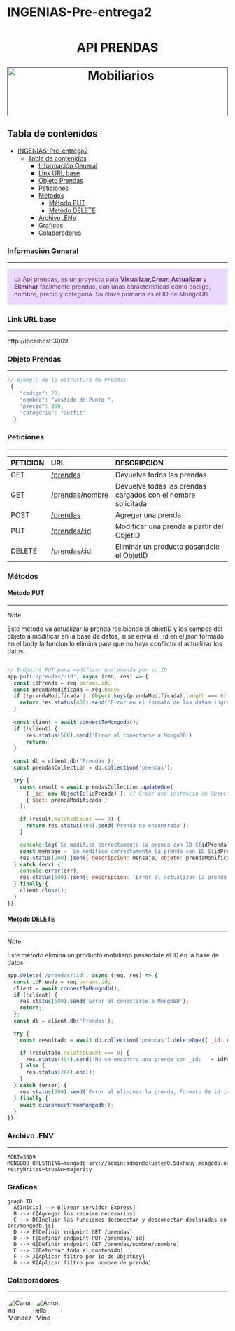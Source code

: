 # INGENIAS-Pre-entrega2

<!-- http://localhost:3009/prendas/650a4bb09c7815047f71df7d -->

<h1 align="center" style = "margin: 0 auto;  height: 200px; overflow: hidden;" >
  <p align="center">API PRENDAS</p>
  <a href="" ><img style=" width: 100%; text-align: center; " src="./public/image/ropa.jpg" alt="Mobiliarios"></a>
</h1>

## Tabla de contenidos
- [INGENIAS-Pre-entrega2](#ingenias-pre-entrega2)
  - [Tabla de contenidos](#tabla-de-contenidos)
    - [Información General](#información-general)
    - [Link URL base](#link-url-base)
    - [Objeto Prendas](#objeto-prendas)
    - [Peticiones](#peticiones)
    - [Métodos](#métodos)
      - [Método PUT](#método-put)
      - [Metodo DELETE](#metodo-delete)
    - [Archivo .ENV](#archivo-env)
    - [Graficos](#graficos)
    - [Colaboradores](#colaboradores)

### Información General
***
<div class="warning" style='padding:0.1em; background-color:#E9D8FD; color:#69337A'>
<span>
<p style='margin-left:1em;'>
La Api prendas, es un proyecto para <b>Visualizar,Crear, Actualizar y Eliminar</b> fácilmente prendas, con unas
caracteristicas como codigo, nombre, precio y categoria.
Su clave primaria es el ID de MongoDB
</p>
</p></span>
</div>
 

### Link URL base
***
<!-- http://localhost:3000/api/v1/ -->
http://localhost:3009

### Objeto Prendas
***
```javascript
// ejemplo de la estructura de Prendas
 {   
    "codigo": 28,
    "nombre": "Vestido de Punto ",
    "precio": 300,
    "categoria": "Outfit"
  }
```

###  Peticiones 
***
| PETICION | URL                                     | DESCRIPCION                           |
| :------- | :-------------------------------------- | :-----------------------------------  |
| GET      | [/prendas](http://localhost:3009/prendas/) | Devuelve todos las prendas |
| GET      | [/prendas/nombre](http://localhost:3009/prendas/nombre/:nombre) | Devuelve todas las prendas cargados con el nombre solicitada |
| POST     | [/prendas](http://localhost:3009/prendas)     | Agregar una prenda     |
| PUT      | [/prendas/:id](http://localhost:3009/prendas/:id) | Modificar una prenda a partir del ObjetID |
| DELETE   | [/prendas/:id](http://localhost:3009/prendas/:id) | Eliminar un producto pasandole el ObjetID |

### Métodos
#### Método PUT
***
> [!NOTE]  
> Este método va actualizar la prenda recibiendo el objetID  y los campos del objeto a modificar en la base de datos, si se envia el _id en el json formado en el body la funcion lo elimina para que no haya conflicto al actualizar los datos.
```javascript

// Endpoint PUT para modificar una prenda por su ID
app.put('/prendas/:id', async (req, res) => {
  const idPrenda = req.params.id;
  const prendaModificada = req.body;
  if (!prendaModificada || Object.keys(prendaModificada).length === 0) {
    return res.status(400).send('Error en el formato de los datos ingresados');
  }
 
  const client = await connectToMongodb();
  if (!client) {
      res.status(500).send('Error al conectarse a MongoDB')
      return;
  }
  
  const db = client.db('Prendas');
  const prendasCollection = db.collection('prendas');

  try {
    const result = await prendasCollection.updateOne(
      { _id: new ObjectId(idPrenda) }, // Crear una instancia de ObjectId
      { $set: prendaModificada }
    );

    if (result.matchedCount === 0) {
      return res.status(404).send('Prenda no encontrada');
    }

    console.log(`Se modificó correctamente la prenda con ID ${idPrenda}`);
    const mensaje = `Se modificó correctamente la prenda con ID ${idPrenda}`;
    res.status(200).json({ descripcion: mensaje, objeto: prendaModificada });
  } catch (err) {
    console.error(err);
    res.status(500).json({ descripcion: 'Error al actualizar la prenda', error: err });
  } finally {
    client.close();
  }
});
```

#### Metodo DELETE
***
> [!NOTE]  
> Este método elimina un producto mobiliario pasandole el ID en la base de datos 
```javascript
app.delete('/prendas/:id', async (req, res) => {
  const idPrenda = req.params.id;
  client = await connectToMongodb();
  if (!client) {
    res.status(500).send('Error al conectarse a MongoBD');
    return;
  };
  const db = client.db('Prendas');

  try {
    const resultado = await db.collection('prendas').deleteOne({ _id: new ObjectId(idPrenda) });

    if (resultado.deletedCount === 0) {
      res.status(404).send('No se encontro una prenda con _id: ' + idPrenda);
    } else {
      res.status(204).end();
    }
  } catch (error) {
    res.status(500).send('Error al eliminar la prenda, formato de id invalido');
  } finally {
    await disconnectFromMongodb();
  }
});
```

### Archivo .ENV
***
```
PORT=3009
MONGODB_URLSTRING=mongodb+srv://admin:admin@cluster0.5dxhuuy.mongodb.net/?retryWrites=true&w=majority
```

### Graficos 
```mermaid
graph TD
  A[Inicio] --> B[Crear servidor Express]
  B --> C[Agregar los require necesarios]
  C --> D[Incluir las funciones deconectar y desconectar declaradas en src/mongodb.js]
  D --> E[Definir endpoint GET /prendas]
  D --> F[Definir endpoint PUT /prendas/:id]
  D --> G[Definir endpoint GET /prendas/nombre/:nombre]
  E --> I[Retornar todo el contenido]
  F --> J[Aplicar filtro por Id de ObjetKey]
  G --> K[Aplicar filtro por nombre de prenda]
```
### Colaboradores 
***
<a href="https://github.com/antonellamino/INGENIAS-Pre-entrega2/graphs/contributors" target="_blank">
<img alt="Carolina Mendez" title="Carolina Mendez" style=" width: 60px; /* Tamaño de los avatares */
  height: 60px;
  border-radius: 50%;" src="https://avatars.githubusercontent.com/u/49485102?s=60&v=4
  "></a>
  <a href="https://github.com/antonellamino/INGENIAS-Pre-entrega2/graphs/contributors" target="_blank">
<img alt="Antonella Mino" title="Antonella Mino" style=" width: 60px; /* Tamaño de los avatares */
  height: 60px;
  border-radius: 50%;" src="https://avatars.githubusercontent.com/u/69389897?s=60&v=4
  "></a>
<!-- <img src=""> -->




